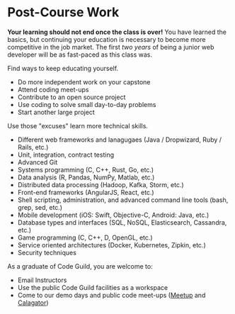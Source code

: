 # Post-Course Work

**Your learning should not end once the class is over!**
You have learned the basics, but continuing your education is necessary to become more competitive in the job market.
The first _two years_ of being a junior web developer will be as fast-paced as this class was.

Find ways to keep educating yourself.

* Do more independent work on your capstone
* Attend coding meet-ups
* Contribute to an open source project
* Use coding to solve small day-to-day problems
* Start another large project

Use those "excuses" learn more technical skills.

* Different web frameworks and lanagugaes (Java / Dropwizard, Ruby / Rails, etc.)
* Unit, integration, contract testing
* Advanced Git
* Systems programming (C, C++, Rust, Go, etc.)
* Data analysis (R, Pandas, NumPy, Matlab, etc.)
* Distributed data processing (Hadoop, Kafka, Storm, etc.)
* Front-end frameworks (AngularJS, React, etc.)
* Shell scripting, administration, and advanced command line tools (bash, grep, sed, etc.)
* Mobile development (iOS: Swift, Objective-C, Android: Java, etc.)
* Database types and interfaces (SQL, NoSQL, Elasticsearch, Cassandra, etc.)
* Game programming (C, C++, D, OpenGL, etc.)
* Service oriented architectures (Docker, Kubernetes, Zipkin, etc.)
* Security techniques

As a graduate of Code Guild, you are welcome to:

* Email Instructors
* Use the public Code Guild facilities as a workspace
* Come to our demo days and public code meet-ups ([Meetup](http://www.meetup.com/Portland-Programmer-Network/) and [Calagator](http://calagator.org))